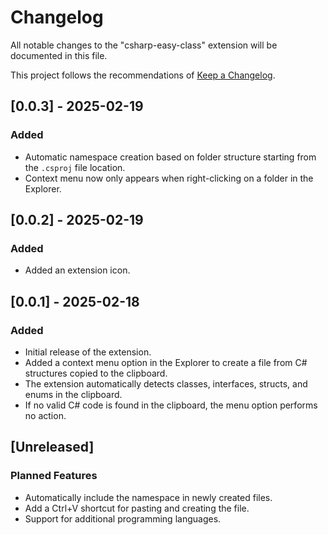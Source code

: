 # Changelog

All notable changes to the "csharp-easy-class" extension will be documented in this file.

This project follows the recommendations of [Keep a Changelog](http://keepachangelog.com/).

## [0.0.3] - 2025-02-19

### Added
- Automatic namespace creation based on folder structure starting from the `.csproj` file location.
- Context menu now only appears when right-clicking on a folder in the Explorer.

## [0.0.2] - 2025-02-19

### Added
- Added an extension icon.

## [0.0.1] - 2025-02-18

### Added
- Initial release of the extension.
- Added a context menu option in the Explorer to create a file from C# structures copied to the clipboard.
- The extension automatically detects classes, interfaces, structs, and enums in the clipboard.
- If no valid C# code is found in the clipboard, the menu option performs no action.

## [Unreleased]

### Planned Features
- Automatically include the namespace in newly created files.
- Add a Ctrl+V shortcut for pasting and creating the file.
- Support for additional programming languages.